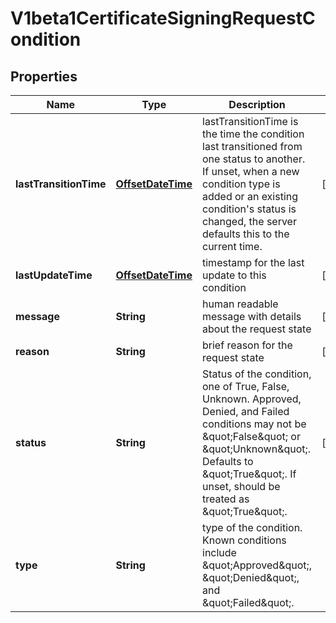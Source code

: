 

# V1beta1CertificateSigningRequestCondition

## Properties

Name | Type | Description | Notes
------------ | ------------- | ------------- | -------------
**lastTransitionTime** | [**OffsetDateTime**](OffsetDateTime.md) | lastTransitionTime is the time the condition last transitioned from one status to another. If unset, when a new condition type is added or an existing condition&#39;s status is changed, the server defaults this to the current time. |  [optional]
**lastUpdateTime** | [**OffsetDateTime**](OffsetDateTime.md) | timestamp for the last update to this condition |  [optional]
**message** | **String** | human readable message with details about the request state |  [optional]
**reason** | **String** | brief reason for the request state |  [optional]
**status** | **String** | Status of the condition, one of True, False, Unknown. Approved, Denied, and Failed conditions may not be \&quot;False\&quot; or \&quot;Unknown\&quot;. Defaults to \&quot;True\&quot;. If unset, should be treated as \&quot;True\&quot;. |  [optional]
**type** | **String** | type of the condition. Known conditions include \&quot;Approved\&quot;, \&quot;Denied\&quot;, and \&quot;Failed\&quot;. | 




